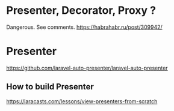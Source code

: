 # Presenter, Decorator, Proxy ?

Dangerous. See comments.
https://habrahabr.ru/post/309942/

# Presenter
https://github.com/laravel-auto-presenter/laravel-auto-presenter

## How to build Presenter
https://laracasts.com/lessons/view-presenters-from-scratch